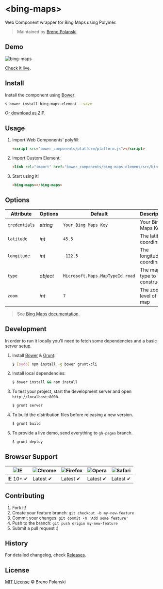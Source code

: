 # &lt;bing-maps&gt;

Web Component wrapper for Bing Maps using Polymer.

> Maintained by [Breno Polanski](https://github.com/brenopolanski).

## Demo

![bing-maps](https://raw.githubusercontent.com/msp-brazil/bing-maps-element/master/bing-maps.png)

[Check it live](http://msp-brazil.github.io/bing-maps-element).

## Install

Install the component using [Bower](http://bower.io/):

```sh
$ bower install bing-maps-element --save
```

Or [download as ZIP](https://github.com/msp-brazil/bing-maps-element/archive/master.zip).

## Usage

1. Import Web Components' polyfill:

    ```html
    <script src="bower_components/platform/platform.js"></script>
    ```

2. Import Custom Element:

    ```html
    <link rel="import" href="bower_components/bing-maps-element/src/bing-maps.html">
    ```

3. Start using it!

    ```html
    <bing-maps></bing-maps>
    ```

## Options

Attribute     | Options                   | Default                         | Description
---           | ---                       | ---                             | ---
`credentials` | *string*                  | `Your Bing Maps Key`            | Your Bing Maps Key
`latitude`    | *int*                     | `45.5`                          | The latitude coordinate
`longitude`   | *int*                     | `-122.5`                        | The longitude coordinate
`type`        | *object*                  | `Microsoft.Maps.MapTypeId.road` | The map type to construct
`zoom`        | *int*                     | `7`                             | The zoom level of the map

> See [Bing Maps documentation](http://msdn.microsoft.com/en-us/library/gg427610.aspx).

## Development

In order to run it locally you'll need to fetch some dependencies and a basic server setup.

1. Install [Bower](http://bower.io/) & [Grunt](http://gruntjs.com/):

    ```sh
    $ [sudo] npm install -g bower grunt-cli
    ```

2. Install local dependencies:

    ```sh
    $ bower install && npm install
    ```

3. To test your project, start the development server and open `http://localhost:8000`.

    ```sh
    $ grunt server
    ```
    
4. To build the distribution files before releasing a new version.

    ```sh
    $ grunt build
    ```

5. To provide a live demo, send everything to `gh-pages` branch.

    ```sh
    $ grunt deploy
    ```

## Browser Support

![IE](https://raw.github.com/alrra/browser-logos/master/internet-explorer/internet-explorer_48x48.png) | ![Chrome](https://raw.github.com/alrra/browser-logos/master/chrome/chrome_48x48.png) | ![Firefox](https://raw.github.com/alrra/browser-logos/master/firefox/firefox_48x48.png) | ![Opera](https://raw.github.com/alrra/browser-logos/master/opera/opera_48x48.png) | ![Safari](https://raw.github.com/alrra/browser-logos/master/safari/safari_48x48.png)
--- | --- | --- | --- | --- |
IE 10+ ✔ | Latest ✔ | Latest ✔ | Latest ✔ | Latest ✔ |

## Contributing

1. Fork it!
2. Create your feature branch: `git checkout -b my-new-feature`
3. Commit your changes: `git commit -m 'Add some feature'`
4. Push to the branch: `git push origin my-new-feature`
5. Submit a pull request :)

## History

For detailed changelog, check [Releases](https://github.com/msp-brazil/bing-maps-element/releases).

## License

[MIT License](http://brenopolanski.mit-license.org/) © Breno Polanski
